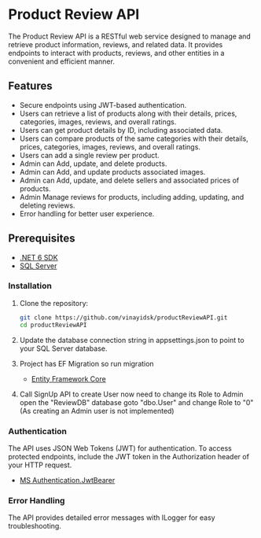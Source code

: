 # Product Review API

The Product Review API is a RESTful web service designed to manage and retrieve product information, reviews, and related data. It provides endpoints to interact with products, reviews, and other entities in a convenient and efficient manner.

## Features

- Secure endpoints using JWT-based authentication.
- Users can retrieve a list of products along with their details, prices, categories, images, reviews, and overall ratings.
- Users can get product details by ID, including associated data.
- Users can compare products of the same categories with their details, prices, categories, images, reviews, and overall ratings.
- Users can add a single review per product.
- Admin can Add, update, and delete products.
- Admin can Add, and update products associated images.
- Admin can Add, update, and delete sellers and associated prices of products.
- Admin Manage reviews for products, including adding, updating, and deleting reviews.
- Error handling for better user experience.

## Prerequisites

- [.NET 6 SDK](https://dotnet.microsoft.com/download/dotnet/6.0)
- [SQL Server](https://www.microsoft.com/en-us/sql-server/sql-server-downloads)

### Installation

1. Clone the repository:

   ```sh
   git clone https://github.com/vinayidsk/productReviewAPI.git
   cd productReviewAPI

2. Update the database connection string in appsettings.json to point to your SQL Server database.
3. Project has EF Migration so run migration
   - [Entity Framework Core](https://docs.microsoft.com/en-us/ef/core/)
4. Call SignUp API to create User now need to change its Role to Admin open the "ReviewDB" database goto "dbo.User" and change Role to "0" (As creating an Admin user is not implemented)

### Authentication

The API uses JSON Web Tokens (JWT) for authentication. To access protected endpoints, include the JWT token in the Authorization header of your HTTP request.
- [MS Authentication.JwtBearer](https://learn.microsoft.com/en-us/dotnet/api/microsoft.aspnetcore.authentication.jwtbearer?view=aspnetcore-6.0)

### Error Handling

The API provides detailed error messages with ILogger for easy troubleshooting.
